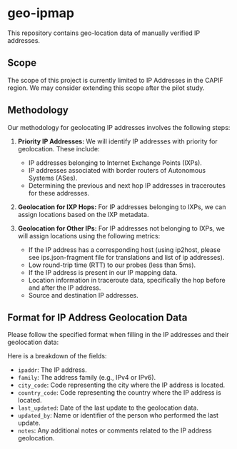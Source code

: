 # geo-ipmap

This repository contains geo-location data of manually verified IP addresses.

## Scope

The scope of this project is currently limited to IP Addresses in the CAPIF region. We may consider extending this scope after the pilot study.

## Methodology

Our methodology for geolocating IP addresses involves the following steps:

1. **Priority IP Addresses:** We will identify IP addresses with priority for geolocation. These include:
   - IP addresses belonging to Internet Exchange Points (IXPs).
   - IP addresses associated with border routers of Autonomous Systems (ASes).
   - Determining the previous and next hop IP addresses in traceroutes for these addresses.

2. **Geolocation for IXP Hops:** For IP addresses belonging to IXPs, we can assign locations based on the IXP metadata.

3. **Geolocation for Other IPs:** For IP addresses not belonging to IXPs, we will assign locations using the following metrics:
   - If the IP address has a corresponding host (using ip2host, please see ips.json-fragment file for translations and list of ip addresses).
   - Low round-trip time (RTT) to our probes (less than 5ms).
   - If the IP address is present in our IP mapping data.
   - Location information in traceroute data, specifically the hop before and after the IP address.
   - Source and destination IP addresses.

## Format for IP Address Geolocation Data

Please follow the specified format when filling in the IP addresses and their geolocation data:


Here is a breakdown of the fields:
- `ipaddr`: The IP address.
- `family`: The address family (e.g., IPv4 or IPv6).
- `city_code`: Code representing the city where the IP address is located.
- `country_code`: Code representing the country where the IP address is located.
- `last_updated`: Date of the last update to the geolocation data.
- `updated_by`: Name or identifier of the person who performed the last update.
- `notes`: Any additional notes or comments related to the IP address geolocation.

